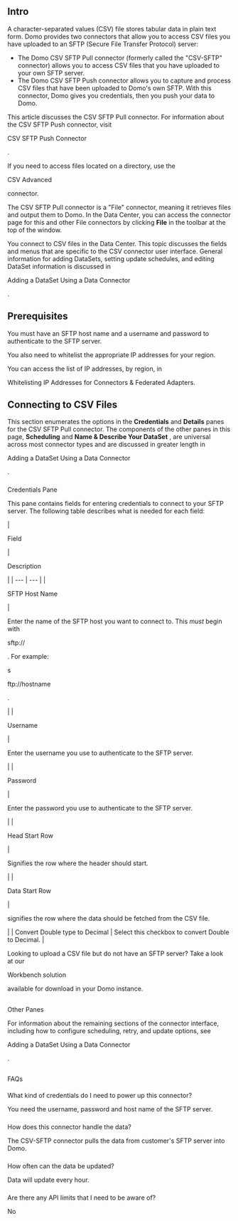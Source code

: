 

Intro
-------


 A character-separated values (CSV) file stores tabular data in plain text form. Domo provides two connectors that allow you to access CSV files you have uploaded to an SFTP (Secure File Transfer Protocol) server:


* The Domo CSV SFTP Pull connector (formerly called the "CSV-SFTP" connector) allows you to access CSV files that you have uploaded to your own SFTP server.
* The Domo CSV SFTP Push connector allows you to capture and process CSV files that have been uploaded to Domo's own SFTP. With this connector, Domo gives you credentials, then you push your data to Domo.


 This article discusses the CSV SFTP Pull connector. For information about the CSV SFTP Push connector, visit

CSV SFTP Push Connector

.


 If you need to access files located on a directory, use the

CSV Advanced

connector.

The CSV SFTP Pull connector is a "File" connector, meaning it retrieves files and output them to Domo. In the Data Center, you can access the connector page for this and other File connectors by clicking
 **File**
 in the toolbar at the top of the window.

You connect to CSV files in the Data Center. This topic discusses the fields and menus that are specific to the CSV connector user interface. General information for adding DataSets, setting update schedules, and editing DataSet information is discussed in

Adding a DataSet Using a Data Connector

.


 Prerequisites
----------------


 You must have an SFTP host name and a username and password to authenticate to the SFTP server.

You also need to whitelist the appropriate IP addresses for your region.

You can access the list of IP addresses, by region, in


 Whitelisting IP Addresses for Connectors & Federated Adapters.


 Connecting to CSV Files
--------------------------


 This section enumerates the options in the
 **Credentials**
 and
 **Details**
 panes for the CSV SFTP Pull connector. The components of the other panes in this page,
 **Scheduling**
 and
 **Name & Describe Your DataSet**
 , are universal across most connector types and are discussed in greater length in

Adding a DataSet Using a Data Connector

.


###

Credentials Pane


 This pane contains fields for entering credentials to connect to your SFTP server. The following table describes what is needed for each field:


|

Field

|

Description

|
| --- | --- |
|

SFTP Host Name

|

Enter the name of the SFTP host you want to connect to. This
 *must*
 begin with

sftp://

. For example:

s

ftp://hostname


 .

|
|

Username

|

Enter the username you use to authenticate to the SFTP server.

|
|

Password

|

Enter the password you use to authenticate to the SFTP server.

|
|

Head Start Row

|


 Signifies the row where the header should start.


 |
|

Data Start Row

|


 signifies the row where the data should be fetched from the CSV file.


 |
|
 Convert Double type to Decimal
  |
 Select this checkbox to convert Double to Decimal.
  |

Looking to upload a CSV file but do not have an SFTP server? Take a look at our

Workbench solution

available for download in your Domo instance.

##
 Other Panes

For information about the remaining sections of the connector interface, including how to configure scheduling, retry, and update options, see

Adding a DataSet Using a Data Connector

.

##
 FAQs


####
 What kind of credentials do I need to power up this connector?

You need the username, password and host name of the SFTP server.

###
 How does this connector handle the data?

The CSV-SFTP connector pulls the data from customer's SFTP server into Domo.

###
 How often can the data be updated?

Data will update every hour.

###
 Are there any API limits that I need to be aware of?

No

